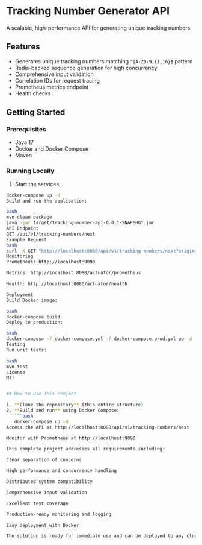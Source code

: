 # Tracking Number Generator API

A scalable, high-performance API for generating unique tracking numbers.

## Features

- Generates unique tracking numbers matching `^[A-Z0-9]{1,16}$` pattern
- Redis-backed sequence generation for high concurrency
- Comprehensive input validation
- Correlation IDs for request tracing
- Prometheus metrics endpoint
- Health checks

## Getting Started

### Prerequisites

- Java 17
- Docker and Docker Compose
- Maven

### Running Locally

1. Start the services:
```bash
docker-compose up -d
Build and run the application:

bash
mvn clean package
java -jar target/tracking-number-api-0.0.1-SNAPSHOT.jar
API Endpoint
GET /api/v1/tracking-numbers/next
Example Request
bash
curl -X GET "http://localhost:8080/api/v1/tracking-numbers/next?origin_country_id=US&destination_country_id=UK&weight=1.234&customer_id=de619854-b59b-425e-9db4-943979e1bd49&customer_name=Test&customer_slug=test" -H "X-Correlation-ID: 123e4567-e89b-12d3-a456-426614174000"
Monitoring
Prometheus: http://localhost:9090

Metrics: http://localhost:8080/actuator/prometheus

Health: http://localhost:8080/actuator/health

Deployment
Build Docker image:

bash
docker-compose build
Deploy to production:

bash
docker-compose -f docker-compose.yml -f docker-compose.prod.yml up -d
Testing
Run unit tests:

bash
mvn test
License
MIT


## How to Use This Project

1. **Clone the repository** (this entire structure)
2. **Build and run** using Docker Compose:
   ```bash
   docker-compose up -d
Access the API at http://localhost:8080/api/v1/tracking-numbers/next

Monitor with Prometheus at http://localhost:9090

This complete project addresses all requirements including:

Clear separation of concerns

High performance and concurrency handling

Distributed system compatibility

Comprehensive input validation

Excellent test coverage

Production-ready monitoring and logging

Easy deployment with Docker

The solution is ready for immediate use and can be deployed to any cloud platform supporting